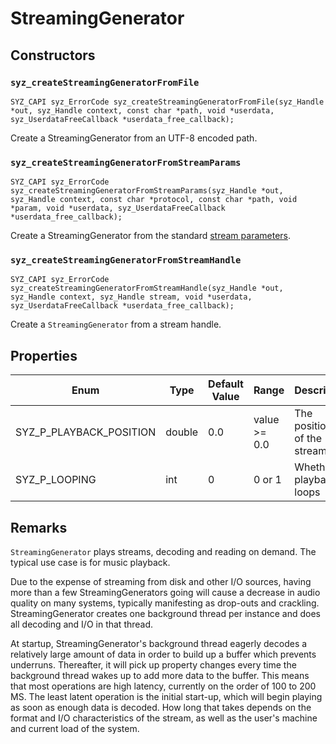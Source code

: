 # StreamingGenerator

## Constructors

### `syz_createStreamingGeneratorFromFile`

```
SYZ_CAPI syz_ErrorCode syz_createStreamingGeneratorFromFile(syz_Handle *out, syz_Handle context, const char *path, void *userdata, syz_UserdataFreeCallback *userdata_free_callback);
```

Create a StreamingGenerator from an UTF-8 encoded path.

### `syz_createStreamingGeneratorFromStreamParams`

```
SYZ_CAPI syz_ErrorCode syz_createStreamingGeneratorFromStreamParams(syz_Handle *out, syz_Handle context, const char *protocol, const char *path, void *param, void *userdata, syz_UserdataFreeCallback *userdata_free_callback);
```

Create a StreamingGenerator from the standard [stream
parameters](../concepts/decoding.md).

### `syz_createStreamingGeneratorFromStreamHandle`

```
SYZ_CAPI syz_ErrorCode syz_createStreamingGeneratorFromStreamHandle(syz_Handle *out, syz_Handle context, syz_Handle stream, void *userdata, syz_UserdataFreeCallback *userdata_free_callback);
```

Create a `StreamingGenerator` from a stream handle.
## Properties

Enum | Type | Default Value | Range | Description
--- | --- | --- | --- | ---
SYZ_P_PLAYBACK_POSITION | double | 0.0 | value >= 0.0 | The position in of the stream.
SYZ_P_LOOPING | int | 0 | 0 or 1 | Whether playback loops

## Remarks

`StreamingGenerator` plays streams, decoding and reading on demand.  The typical
use case is for music playback.

Due to the expense of streaming from disk and other I/O sources, having more
than a few StreamingGenerators going will cause a decrease in audio quality on
many systems, typically manifesting as drop-outs and crackling.
StreamingGenerator creates one background thread per instance and does all
decoding and I/O in that thread.

At startup, StreamingGenerator's background thread eagerly decodes a relatively
large amount of data in order to build up a buffer which prevents underruns.
Thereafter, it will pick up property changes every time the background thread
wakes up to add more data to the buffer.  This means that most operations are
high latency, currently on the order of 100 to 200 MS. The least latent
operation is the initial start-up, which will begin playing as soon as enough
data is decoded.  How long that takes depends on the format and I/O
characteristics of the stream, as well as the user's machine and current load of
the system.
